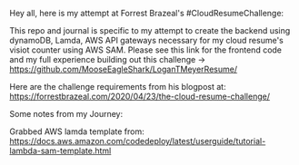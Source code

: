 Hey all, here is my attempt at Forrest Brazeal's #CloudResumeChallenge:

This repo and journal is specific to my attempt to create the backend using dynamoDB, Lamda, AWS API gateways necessary for my cloud resume's visiot counter using AWS SAM.  Please see this link for the frontend code and my full experience building out this challenge -> https://github.com/MooseEagleShark/LoganTMeyerResume/

Here are the challenge requirements from his blogpost at: https://forrestbrazeal.com/2020/04/23/the-cloud-resume-challenge/

Some notes from my Journey:

Grabbed AWS lamda template from:
https://docs.aws.amazon.com/codedeploy/latest/userguide/tutorial-lambda-sam-template.html
